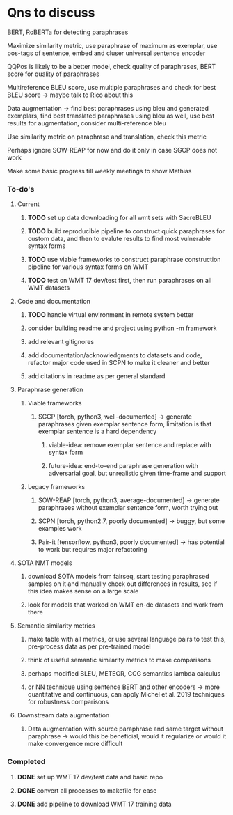 Qns to discuss
==============

BERT, RoBERTa for detecting paraphrases

Maximize similarity metric, use paraphrase of maximum as exemplar, use
pos-tags of sentence, embed and cluser universal sentence encoder

QQPos is likely to be a better model, check quality of paraphrases, BERT
score for quality of paraphrases

Multireference BLEU score, use multiple paraphrases and check for best
BLEU score -\> maybe talk to Rico about this

Data augmentation -\> find best paraphrases using bleu and generated
exemplars, find best translated paraphrases using bleu as well, use best
results for augmentation, consider multi-reference bleu

Use similarity metric on paraphrase and translation, check this metric

Perhaps ignore SOW-REAP for now and do it only in case SGCP does not
work

Make some basic progress till weekly meetings to show Mathias

### To-do\'s

1.  Current

    1.  **TODO** set up data downloading for all wmt sets
        with SacreBLEU

    2.  **TODO** build reproducible pipeline to construct
        quick paraphrases for custom data, and then to evalute results
        to find most vulnerable syntax forms

    3.  **TODO** use viable frameworks to construct
        paraphrase construction pipeline for various syntax forms on WMT

    4.  **TODO** test on WMT 17 dev/test first, then run
        paraphrases on all WMT datasets

2.  Code and documentation

    1.  **TODO** handle virtual environment in remote system
        better

    2.  consider building readme and project using python -m framework

    3.  add relevant gitignores

    4.  add documentation/acknowledgments to datasets and code, refactor
        major code used in SCPN to make it cleaner and better

    5.  add citations in readme as per general standard

3.  Paraphrase generation

    1.  Viable frameworks

        1.  SGCP \[torch, python3, well-documented\] -\> generate
            paraphrases given exemplar sentence form, limitation is that
            exemplar sentence is a hard dependency

            1.  viable-idea: remove exemplar sentence and replace with
                syntax form

            2.  future-idea: end-to-end paraphrase generation with
                adversarial goal, but unrealistic given time-frame and
                support

    2.  Legacy frameworks

        1.  SOW-REAP \[torch, python3, average-documented\] -\> generate
            paraphrases without exemplar sentence form, worth trying out

        2.  SCPN \[torch, python2.7, poorly documented\] -\> buggy, but
            some examples work

        3.  Pair-it \[tensorflow, python3, poorly documented\] -\> has
            potential to work but requires major refactoring

4.  SOTA NMT models

    1.  download SOTA models from fairseq, start testing paraphrased
        samples on it and manually check out differences in results, see
        if this idea makes sense on a large scale

    2.  look for models that worked on WMT en-de datasets and work from
        there

5.  Semantic similarity metrics

    1.  make table with all metrics, or use several language pairs to
        test this, pre-process data as per pre-trained model

    2.  think of useful semantic similarity metrics to make comparisons

    3.  perhaps modified BLEU, METEOR, CCG semantics lambda calculus

    4.  or NN technique using sentence BERT and other encoders -\> more
        quantitative and continuous, can apply Michel et al. 2019
        techniques for robustness comparisons

6.  Downstream data augmentation

    1.  Data augmentation with source paraphrase and same target without
        paraphrase -\> would this be beneficial, would it regularize or
        would it make convergence more difficult

### Completed

1.  **DONE** set up WMT 17 dev/test data and basic repo

2.  **DONE** convert all processes to makefile for ease

3.  **DONE** add pipeline to download WMT 17 training data
